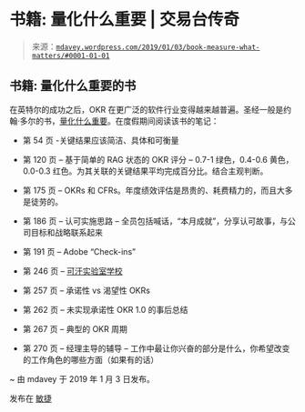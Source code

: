 <!--yml

类别: 未分类

日期: 2024 年 05 月 18 日 05:26:53

-->

# 书籍: 量化什么重要 | 交易台传奇

> 来源：[`mdavey.wordpress.com/2019/01/03/book-measure-what-matters/#0001-01-01`](https://mdavey.wordpress.com/2019/01/03/book-measure-what-matters/#0001-01-01)

## 书籍: 量化什么重要的书

在英特尔的成功之后，OKR 在更广泛的软件行业变得越来越普遍。圣经一般是约翰·多尔的书，[量化什么重要](https://www.whatmatters.com/)。在度假期间阅读该书的笔记：

+   第 54 页 -关键结果应该简洁、具体和可衡量

+   第 120 页 – 基于简单的 RAG 状态的 OKR 评分 – 0.7-1 绿色，0.4-0.6 黄色，0.0-0.3 红色。为其关联的关键结果平均完成百分比。结合主观判断。

+   第 175 页 – OKRs 和 CFRs。年度绩效评估是昂贵的、耗费精力的，而且大多是徒劳的。

+   第 186 页 – 认可实施思路 – 全员包括喊话，“本月成就”，分享认可故事，与公司目标和战略联系起来

+   第 191 页 – Adobe “Check-ins”

+   第 246 页 – [可汗实验室学校](https://www.whatmatters.com/stories/okrs-for-students)

+   第 257 页 – 承诺性 vs 渴望性 OKRs

+   第 262 页 – 未实现承诺性 OKR 1.0 的事后总结

+   第 267 页 – 典型的 OKR 周期

+   第 270 页 – 经理主导的辅导 – 工作中最让你兴奋的部分是什么，你希望改变的工作角色的哪些方面（如果有的话）

~ 由 mdavey 于 2019 年 1 月 3 日发布。

发布在 [敏捷](https://mdavey.wordpress.com/category/agile/)
